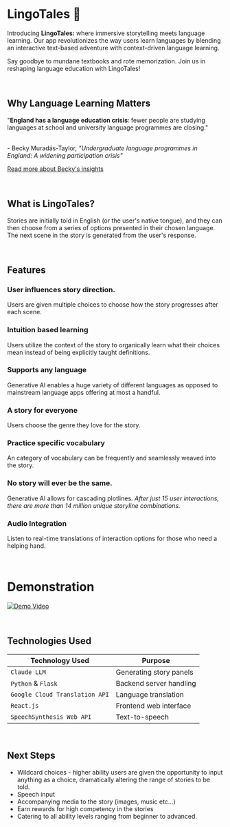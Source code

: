 # LingoTales 📖

Introducing **LingoTales:** where immersive storytelling meets language learning. Our app revolutionizes the way users learn languages by blending an interactive text-based adventure with context-driven language learning. 

Say goodbye to mundane textbooks and rote memorization. Join us in reshaping language education with LingoTales!

<br>

## Why Language Learning Matters
"**England has a language education crisis**: fewer people are studying languages at school and university language programmes are closing." 

<br> - Becky Muradás-Taylor, *"Undergraduate language programmes in England: A widening participation crisis"*

[Read more about Becky's insights](https://journals.sagepub.com/doi/10.1177/14740222231156812)

<br>

## What is LingoTales?
Stories are initially told in English (or the user's native tongue), and they can then choose from a series of options presented in their chosen language. The next scene in the story is generated from the user's response.

<br>

## Features
### User influences story direction.
Users are given multiple choices to choose how the story progresses after each scene.
### Intuition based learning
Users utilize the context of the story to organically learn what their choices mean instead of being explicitly taught definitions.
### Supports any language
Generative AI enables a huge variety of different languages as opposed to mainstream language apps offering at most a handful.
### A story for everyone
Users choose the genre they love for the story.
### Practice specific vocabulary
An category of vocabulary can be frequently and seamlessly weaved into the story.
### No story will ever be the same.
Generative AI allows for cascading plotlines. *After just 15 user interactions, there are more than 14 million unique storyline combinations.*
### Audio Integration
Listen to real-time translations of interaction options for those who need a helping hand.

<br>
 
# Demonstration
[![Demo Video](https://img.youtube.com/vi/Bn8cCXKAIgA/0.jpg)](https://youtu.be/Bn8cCXKAIgA)



<br>

## Technologies Used

| Technology Used               | Purpose                           |
|-------------------------------|-----------------------------------|
| `Claude LLM`                  | Generating story panels           |
| `Python` & `Flask`            | Backend server handling           |
| `Google Cloud Translation API`| Language translation              |
| `React.js`                    | Frontend web interface            |
| `SpeechSynthesis Web API`     | Text-to-speech                   |

<br>

## Next Steps

- Wildcard choices - higher ability users are given the opportunity to input anything as a choice, dramatically altering the range of stories to be told.
- Speech input
- Accompanying media to the story (images, music etc...)
- Earn rewards for high competency in the stories
- Catering to all ability levels ranging from beginner to advanced.

